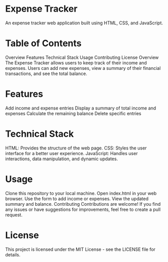 # Expense Tracker
An expense tracker web application built using HTML, CSS, and JavaScript.

# Table of Contents
Overview
Features
Technical Stack
Usage
Contributing
License
Overview
The Expense Tracker allows users to keep track of their income and expenses. Users can add new expenses, view a summary of their financial transactions, and see the total balance.

# Features
Add income and expense entries
Display a summary of total income and expenses
Calculate the remaining balance
Delete specific entries

# Technical Stack
HTML: Provides the structure of the web page.
CSS: Styles the user interface for a better user experience.
JavaScript: Handles user interactions, data manipulation, and dynamic updates.

# Usage
Clone this repository to your local machine.
Open index.html in your web browser.
Use the form to add income or expenses.
View the updated summary and balance.
Contributing
Contributions are welcome! If you find any issues or have suggestions for improvements, feel free to create a pull request.

# License
This project is licensed under the MIT License - see the LICENSE file for details.
